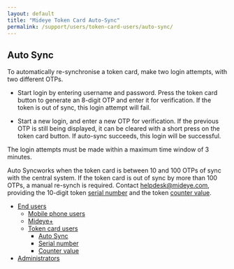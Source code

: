 ```yaml
---
layout: default
title: "Mideye Token Card Auto-Sync"
permalink: /support/users/token-card-users/auto-sync/
---
```


<div class="container" id="content-wrapper">
    <section id="content" class="main">
        <div class="row">
            <div class="breadcrumbs span12">
            </div> <!-- /.span12 -->
            <div class="span12">
            </div>
            <div class="span9">
                <h1>Auto Sync</h1>
                <div class="entry-content">
                    <p>To automatically re-synchronise a token card, make two login attempts, with two different OTPs.
                    </p>
                    <ul>
                        <li>Start login by entering username and password. Press the token card button to generate an
                            8-digit OTP and enter it for verification. If the token is out of sync, this login attempt
                            will fail.</li>
                    </ul>
                    <ul>
                        <li>Start a new login, and enter a new OTP for verification. If the previous OTP is still being
                            displayed, it can be cleared with a short press on the token card button. If auto-sync
                            succeeds, this login will be successful.</li>
                    </ul>
                    <p>The login attempts must be made within a maximum time window of 3 minutes.</p>
                    <p>Auto Syncworks when the token card is between 10 and 100 OTPs of sync with the central system.
                        If the token card is out of sync by more than 100 OTPs, a manual re-synch is required. Contact
                        <a href="mailto:helpdesk@mideye.com">helpdesk@mideye.com</a>, providing the 10-digit token <a
                            title="Serial number" href="/support/users/token-card-users/serial-number/" target="_blank"
                            rel="noopener">serial number</a> and the token <a title="Counter value"
                            href="/support/users/token-card-users/counter-value/" target="_blank" rel="noopener">counter
                            value</a>.</p>
                </div> <!-- /.entry-content -->
                <div class="faq">
                    <ul class="accordion">
                    </ul>
                </div>
                <div class="faq-extra-content">
                </div>
            </div> <!-- /.span9 -->
            <div class="span3">
                <aside class="sidebar span3">
                    <div class="sidebar-container subnav"> <!-- advanced-sidebar-menu/core-template -->
                        <ul class="child-sidebar-menu">
                            <li class="page_item page-item-182 current_page_ancestor has_children">
                                <a href="/support/users/">End users</a>
                                <ul class="grandchild-sidebar-menu level-0 children">
                                    <li class="page_item page-item-206 has_children"><a
                                            href="/support/users/mobilephone-users/">Mobile phone users</a></li>
                                    <li class="page_item page-item-209 has_children"><a
                                            href="/support/users/mideye/">Mideye+</a></li>
                                    <li
                                        class="page_item page-item-211 current_page_ancestor current_page_parent has_children">
                                        <a href="/support/users/token-card-users/">Token card users</a>
                                        <ul class="grandchild-sidebar-menu level-1 children">
                                            <li class="page_item page-item-289 current_page_item"><a
                                                    href="/support/users/token-card-users/auto-sync/"
                                                    aria-current="page">Auto Sync</a></li>
                                            <li class="page_item page-item-231"><a
                                                    href="/support/users/token-card-users/serial-number/">Serial
                                                    number</a></li>
                                            <li class="page_item page-item-234"><a
                                                    href="/support/users/token-card-users/counter-value/">Counter
                                                    value</a></li>
                                        </ul>
                                    </li>
                                </ul>
                            </li>
                            <li class="page_item page-item-172 has_children"><a
                                    href="/support/administrators/">Administrators</a></li>
                        </ul>
                        <!-- End .child-sidebar-menu -->
                    </div>
                </aside>
            </div> <!-- /.span3 -->
        </div> <!-- /.row -->
    </section><!-- #content -->
</div>